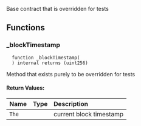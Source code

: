 
Base contract that is overridden for tests

## Functions
### _blockTimestamp
```solidity
  function _blockTimestamp(
  ) internal returns (uint256)
```

Method that exists purely to be overridden for tests


#### Return Values:
| Name                           | Type          | Description                                                                  |
| :----------------------------- | :------------ | :--------------------------------------------------------------------------- |
|`The`|  | current block timestamp
